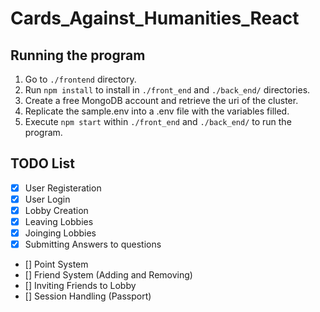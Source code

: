 # Cards_Against_Humanities_React

## Running the program
1. Go to `./frontend` directory.
2. Run `npm install` to install in `./front_end` and `./back_end/` directories.
3. Create a free MongoDB account and retrieve the uri of the cluster.
4. Replicate the sample.env into a .env file with the variables filled.
5. Execute `npm start` within `./front_end` and `./back_end/` to run the program.


## TODO List
- [x] User Registeration 
- [x] User Login
- [x] Lobby Creation
- [x] Leaving Lobbies
- [x] Joinging Lobbies
- [x] Submitting Answers to questions
- [] Point System
- [] Friend System (Adding and Removing)
- [] Inviting Friends to Lobby
- [] Session Handling (Passport)